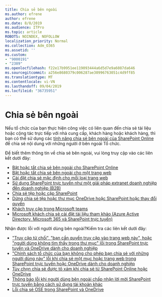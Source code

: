 ```yaml
---
title: Chia sẻ bên ngoài
ms.author: efrene
author: efrene
ms.date: 8/8/2019
ms.audience: ITPro
ms.topic: article
ROBOTS: NOINDEX, NOFOLLOW
localization_priority: Normal
ms.collection: Adm_O365
ms.assetid: ''
ms.custom:
- "9000191"
- "2389"
ms.openlocfilehash: f22e17b9951ee119093444a6d5d7e9a6087da646
ms.sourcegitcommit: a256e8680379c006287ae30996763051c4d9ff85
ms.translationtype: MT
ms.contentlocale: vi-VN
ms.lasthandoff: 09/04/2019
ms.locfileid: "36735951"
---
```

# <a name="external-sharing"></a>Chia sẻ bên ngoài

Nếu tổ chức của bạn thực hiện công việc có liên quan đến chia sẻ tài liệu hoặc cộng tác trực tiếp với nhà cung cấp, khách hàng hoặc khách hàng, thì bạn có thể sử dụng các [tính năng chia sẻ bên ngoài của SharePoint Online](https://docs.microsoft.com/sharepoint/external-sharing-overview) để chia sẻ nội dung với những người ở bên ngoài Tổ chức.

Để biết thêm thông tin về chia sẻ bên ngoài, vui lòng truy cập vào các liên kết dưới đây:

- [Bật hoặc tắt chia sẻ bên ngoài cho SharePoint Online](https://docs.microsoft.com/sharepoint/turn-external-sharing-on-or-off)
- [Bật hoặc tắt chia sẻ bên ngoài cho một trang web](https://docs.microsoft.com/sharepoint/change-external-sharing-site)
- [Cài đặt chia sẻ mặc định cho mỗi loại trang web](https://docs.microsoft.com/Office365/Enterprise/microsoft-365-guest-settings#sharepoint-site-level)
- [Sử dụng SharePoint trực tuyến như một giải pháp extranet doanh nghiệp đến doanh nghiệp (B2B)](https://docs.microsoft.com/sharepoint/create-b2b-extranet)
- [Chia sẻ tệp hoặc cặp SharePoint](https://support.office.com/article/share-sharepoint-files-or-folders-1fe37332-0f9a-4719-970e-d2578da4941c)
- [Dừng chia sẻ tệp hoặc thư mục OneDrive hoặc SharePoint hoặc thay đổi quyền](https://support.office.com/article/stop-sharing-onedrive-or-sharepoint-files-or-folders-or-change-permissions-0a36470f-d7fe-40a0-bd74-0ac6c1e13323)
- [Khách truy cập trong Microsoft teams](https://docs.microsoft.com/MicrosoftTeams/guest-access)
- [Microsoft khách chia sẻ cài đặt tài liệu tham khảo (Azure Active Directory, Microsoft 365 và SharePoint trực tuyến)](https://docs.microsoft.com/Office365/Enterprise/microsoft-365-guest-settings)

Nhận được lỗi với người dùng bên ngoài?Kiểm tra các liên kết dưới đây:

- ["Truy cập từ chối", "bạn cần quyền truy cập vào trang web này", hoặc "người dùng không tìm thấy trong thư mục" lỗi trong SharePoint trực tuyến và OneDrive dành cho doanh nghiệp](https://docs.microsoft.com/sharepoint/support/administration/access-denied-or-need-permission-error-sharepoint-online-or-onedrive-for-business)
- ["Chính sách tổ chức của bạn không cho phép bạn chia sẻ với những người dùng này" lỗi khi chia sẻ một mục hoặc trang web trong SharePoint trực tuyến hoặc OneDrive dành cho doanh nghiệp](https://docs.microsoft.com/sharepoint/support/administration/organization-policies-do-not-allow-you-to-share-with-users-error)
- [Tùy chọn chia sẻ được tô xám khi chia sẻ từ SharePoint Online hoặc OneDrive](https://docs.microsoft.com/sharepoint/support/administration/sharing-options-grayed-out-when-sharing-from-sharepoint-online-or-onedrive)
- [Thông báo lỗi khi người dùng bên ngoài chấp nhận lời mời SharePoint trực tuyến bằng cách sử dụng tài khoản khác](https://docs.microsoft.com/sharepoint/support/sharing-and-permissions/error-when-external-user-accepts-an-invitation-by-using-another-account)
- [Lỗi chia sẻ OSE trong SharePoint và OneDrive](https://docs.microsoft.com/sharepoint/sharepoint-onedrive-error-message)


